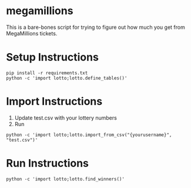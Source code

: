 megamillions
============
This is a bare-bones script for trying to figure out how much you get from MegaMillions tickets. 

Setup Instructions
==================
    pip install -r requirements.txt
    python -c 'import lotto;lotto.define_tables()'


Import Instructions
===============
1. Update test.csv with your lottery numbers
2. Run

```
python -c 'import lotto;lotto.import_from_csv("{yourusername}", "test.csv")'
```

Run Instructions
=============
    python -c 'import lotto;lotto.find_winners()'
